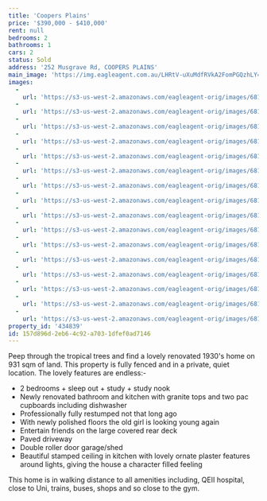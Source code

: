 ```yaml
---
title: 'Coopers Plains'
price: '$390,000 - $410,000'
rent: null
bedrooms: 2
bathrooms: 1
cars: 2
status: Sold
address: '252 Musgrave Rd, COOPERS PLAINS'
main_image: 'https://img.eagleagent.com.au/LHRtV-uXuMdfRVkA2FomPGQzhLY=/1280x854/smart/https://s3-us-west-2.amazonaws.com/eagleagent-orig/images/6818206/104125113-image-M.jpg'
images:
  -
    url: 'https://s3-us-west-2.amazonaws.com/eagleagent-orig/images/6818221/104125113-image-P.jpg'
  -
    url: 'https://s3-us-west-2.amazonaws.com/eagleagent-orig/images/6818220/104125113-image-O.jpg'
  -
    url: 'https://s3-us-west-2.amazonaws.com/eagleagent-orig/images/6818219/104125113-image-N.jpg'
  -
    url: 'https://s3-us-west-2.amazonaws.com/eagleagent-orig/images/6818218/104125113-image-L.jpg'
  -
    url: 'https://s3-us-west-2.amazonaws.com/eagleagent-orig/images/6818217/104125113-image-K.jpg'
  -
    url: 'https://s3-us-west-2.amazonaws.com/eagleagent-orig/images/6818216/104125113-image-J.jpg'
  -
    url: 'https://s3-us-west-2.amazonaws.com/eagleagent-orig/images/6818215/104125113-image-I.jpg'
  -
    url: 'https://s3-us-west-2.amazonaws.com/eagleagent-orig/images/6818214/104125113-image-H.jpg'
  -
    url: 'https://s3-us-west-2.amazonaws.com/eagleagent-orig/images/6818213/104125113-image-G.jpg'
  -
    url: 'https://s3-us-west-2.amazonaws.com/eagleagent-orig/images/6818212/104125113-image-F.jpg'
  -
    url: 'https://s3-us-west-2.amazonaws.com/eagleagent-orig/images/6818211/104125113-image-E.jpg'
  -
    url: 'https://s3-us-west-2.amazonaws.com/eagleagent-orig/images/6818210/104125113-image-D.jpg'
  -
    url: 'https://s3-us-west-2.amazonaws.com/eagleagent-orig/images/6818209/104125113-image-C.jpg'
  -
    url: 'https://s3-us-west-2.amazonaws.com/eagleagent-orig/images/6818208/104125113-image-B.jpg'
  -
    url: 'https://s3-us-west-2.amazonaws.com/eagleagent-orig/images/6818207/104125113-image-A.jpg'
  -
    url: 'https://s3-us-west-2.amazonaws.com/eagleagent-orig/images/6818206/104125113-image-M.jpg'
property_id: '434839'
id: 157d896d-2eb6-4c92-a703-1dfef0ad7146
---
```

Peep through the tropical trees and find a lovely renovated 1930's home on 931 sqm of land.  This property is fully fenced and in a private, quiet location.  The lovely features are endless:-

- 2 bedrooms + sleep out + study + study nook
- Newly renovated bathroom and kitchen with granite tops and two pac cupboards including dishwasher
- Professionally fully restumped not that long ago
- With newly polished floors the old girl is looking young again
- Entertain friends on the large covered rear deck
- Paved driveway
- Double roller door garage/shed
- Beautiful stamped ceiling in kitchen with lovely ornate plaster features around lights,  giving the house a character filled feeling

This home is in walking distance to all amenities including, QEII hospital, close to Uni, trains, buses, shops and so close to the gym.